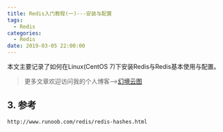 ```yaml
---
title: Redis入门教程(一)---安装与配置
tags:
  - Redis
categories:
  - Redis
date: 2019-03-05 22:00:00
---
```


本文主要记录了如何在Linux(CentOS 7)下安装Redis与Redis基本使用与配置。

<!--more-->

> 更多文章欢迎访问我的个人博客-->[幻境云图](https://www.lixueduan.com/)





## 3. 参考

`http://www.runoob.com/redis/redis-hashes.html`

